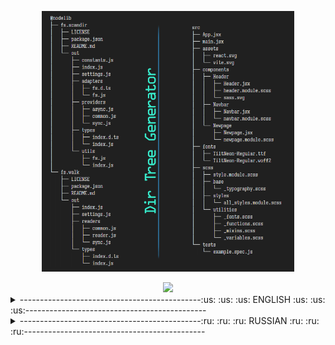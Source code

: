 <p align="center">
  <img src="readme_md/example.png" alt="Alt Text" width="80%">
</p>
  <div align="center">
    <!-- <div>
        <div>
            <a href="https://github.com/FFmpeg/FFmpeg">
                <img src=https://raw.githubusercontent.com/Brendan8c/FFMPEG_BAT/master/img/FFmpeg.svg width="70px" style="margin-top:-50px">
            </a>
        </div>
        <div>
            <a href="https://ko-fi.com/brendan8c">
                <img src="https://www.ko-fi.com/img/githubbutton_sm.svg" width="226px">
            </a>
        </div>
    </div> -->
    <div>
        <!-- <div>
            <a href="https://www.paypal.com/paypalme/artemguskov/5usd">
                <img src="https://raw.githubusercontent.com/Brendan8c/FFMPEG_BAT/master/img/PayPal.svg" width="100px">
            </a>
        </div> -->
        <div>
            <a href="https://img.shields.io/github/license/brendan8c/Dir_Tree_Generator">
                <img src="https://img.shields.io/badge/License-MIT-green.svg" width="100px">
            </a>
        </div>
    </div>
</div>


<details>
    <summary>---------------------------------------------:us: :us: :us: ENGLISH :us: :us: :us:---------------------------------------------</summary>
    <br />

## Visual directory and file structure generator.
#### This program creates a visual file system directory by displaying files and folders in a hierarchical tree structure.

#### How to use:
- Just copy your directory path and paste it in the app **[Dir Tree Generator.exe](https://github.com/brendan8c/Dir_Tree_Generator/releases)**
- Please note that initially the application was told to ignore such directories as: **.git**, **.vscode**, **node_modules** and will also ignore all files and subdirectories within those folders. You have the ability to add or remove directories.
- Also you can use file instead of application **fast_DirTreeGenerator.bat**.
  In order to add or remove a directory, you will need to edit the file **fast_DirTreeGenerator.py** variable value `IGNORED_FOLDERS = ['.git', '.vscode', 'node_modules']`.
<p align="left">
  <img src="readme_md/001.gif" alt="Alt Text" width="100%">
</p>

- If you want to build the project yourself, use these keys.  
For Linux: `pyinstaller --onefile --windowed --icon=app.png DirTreeGenerator.py`  
For macOS: `pyinstaller --onefile --windowed --icon=app.icns DirTreeGenerator.py`  
For Windows: `pyinstaller --onefile --windowed --icon=app.ico DirTreeGenerator.py`  


- Install required dependencies:  
`pip install pyinstaller`, `pip instal pyqt5`, `pip install pyqt5-tools`  


- In order to add your font, you need to convert it to base64 format, for this, in the file **Font_base64.py** edit this line `font_file = "TiltNeon-Regular.ttf"` by changing the value of the variable to the name of your font., Run this file, after which it will create a text file **Font_base64.txt** which will contain the encoding you need., then in the file **DirTreeGenerator\.py** change the value of the variable `base64_font = 'your_base64_here'` to your base64 characters.  


- If you have any suggestions or questions, you can ask them in this repository! :speech_balloon:  
- Please contribute to this project! :wink:  

</details>

<details>
    <summary>---------------------------------------------:ru: :ru: :ru: RUSSIAN :ru: :ru: :ru:---------------------------------------------</summary>
    <br />

## Генератор визуальной структуры каталогов и файлов.
#### Эта программа создает визуальный каталог файловой системы, отображая файлы и папки в виде иерархической древовидной структуры.

#### Как использовать:
- Просто скопируйте ваш путь к каталогу и вставьте его в приложении **[Dir Tree Generator.exe](https://github.com/brendan8c/Dir_Tree_Generator/releases)**
- Обратите внимание изначально в приложении указано игнорировать такие каталоги как: **.git**, **.vscode**, **node_modules** а также будут проигнорированы все файлы и подкаталоги внутри этих папок. У вас есть возможность добавлять или удалять каталоги.
- Также вы можете использовать вместо приложения файл **fast_DirTreeGenerator.bat**.
  Для того чтобы добавить или удалить каталог, вам нужно будет отредактировать в файле **fast_DirTreeGenerator.py** значение переменной `IGNORED_FOLDERS = ['.git', '.vscode', 'node_modules']`.
<p align="left">
  <img src="readme_md/001.gif" alt="Alt Text" width="100%">
</p>

- Если вы хотите сами собрать проект используйте эти ключи.  
Для Linux: `pyinstaller --onefile --windowed --icon=app.png DirTreeGenerator.py`  
Для macOS: `pyinstaller --onefile --windowed --icon=app.icns DirTreeGenerator.py`  
Для Windows: `pyinstaller --onefile --windowed --icon=app.ico DirTreeGenerator.py`  


- Установите необходимые зависимости:  
`pip install pyinstaller`, `pip instal pyqt5`, `pip install pyqt5-tools`  


- Для того чтобы добавить свой шрифт, вам нужно преобразовать его в формат base64, для этого в файле **Font_base64.py** отредактируйте эту строку `font_file = "TiltNeon-Regular.ttf"` изменив значение переменной на название вашего шрифта., Запустите данный файл, после чего он создаст текстовый файл **Font_base64.txt** который будет содержать нужную вам кодировку., Затем в файле **DirTreeGenerator\.py** измените значение переменной `base64_font = 'your_base64_here'` на ваши символы base64.  


- Если у вас есть какие-то предложения или вопросы вы можете их задать в этом репозитории! :speech_balloon:  
- Делайте свой вклад в этот проект! :wink:  

</details>
